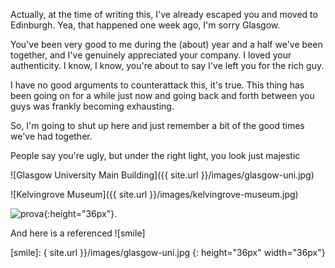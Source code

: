 Actually, at the time of writing this, I've already escaped you and moved to Edinburgh. Yea, that happened one week ago, I'm sorry Glasgow.

You've been very good to me during the (about) year and a half we've been together, and I've genuinely appreciated your company. I loved your authenticity.
I know, I know, you're about to say I've left you for the rich guy. 

I have no good arguments to counterattack this, it's true. This thing has been going on for a while just now and going back and forth between you guys was frankly becoming exhausting. 

So, I'm going to shut up here and just remember a bit of the good times we've had together. 

People say you're ugly, but under the right light, you look just majestic

![Glasgow University Main Building]({{ site.url }}/images/glasgow-uni.jpg)

![Kelvingrove Museum]({{ site.url }}/images/kelvingrove-museum.jpg)

![prova]({){:height="36px"}.

And here is a referenced ![smile]

[smile]: { site.url }}/images/glasgow-uni.jpg
{: height="36px" width="36px"}
